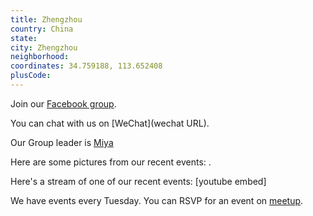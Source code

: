 ```yaml
---
title: Zhengzhou
country: China
state: 
city: Zhengzhou
neighborhood: 
coordinates: 34.759188, 113.652408
plusCode:
---
```

Join our [Facebook group](https://www.facebook.com/groups/free.code.camp.zhengzhou).

You can chat with us on [WeChat](wechat URL).

Our Group leader is [Miya](freecodecamp.org/miya)

Here are some pictures from our recent events:
![]().

Here's a stream of one of our recent events:
[youtube embed]

We have events every Tuesday. You can RSVP for an event on [meetup](meetupurl).
